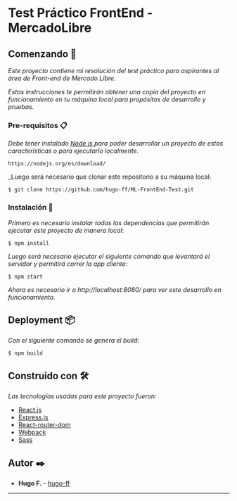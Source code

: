 # Test Práctico FrontEnd - MercadoLibre

## Comenzando 🚀

_Este proyecto contiene mi resolución del test práctico para aspirantes al área de Front-end de Mercado Libre._

_Estas instrucciones te permitirán obtener una copia del proyecto en funcionamiento en tu máquina local para propósitos de desarrollo y pruebas._


### Pre-requisitos 📋

_Debe tener instalado [Node.js ](https://nodejs.org/es/download/) para poder desarrollar un proyecto de estas características o para ejecutarlo localmente._

```
https://nodejs.org/es/download/
```

_Luego será necesario que clonar este repositorio a su máquina local:

```
$ git clone https://github.com/hugo-ff/ML-FrontEnd-Test.git
```



### Instalación 🔧

_Primero es necesario instalar todas las dependencias que permitirán ejecutar este proyecto de manera local_:

```
$ npm install
```

_Luego será necesario ejecutar el siguiente comando que levantará el servidor y permitirá correr la app cliente_:

```
$ npm start
```

_Ahora es necesario ir a http://localhost:8080/ para ver este desarrollo en funcionamiento._



## Deployment 📦

_Con el siguiente comando se genera el build_:

```
$ npm build
```



## Construido con 🛠️

_Las tecnologías usadas para este proyecto fueron:_

* [React.js](https://reactjs.org/docs/getting-started.html)
* [Express.js](https://expressjs.com/es/starter/installing.html)
* [React-router-dom](https://www.npmjs.com/package/react-router-dom/)
* [Webpack](https://webpack.js.org/concepts)
* [Sass](https://sass-lang.com/install)

## Autor ✒️

* **Hugo F.** - [hugo-ff](https://github.com/hugo-ff)

---

